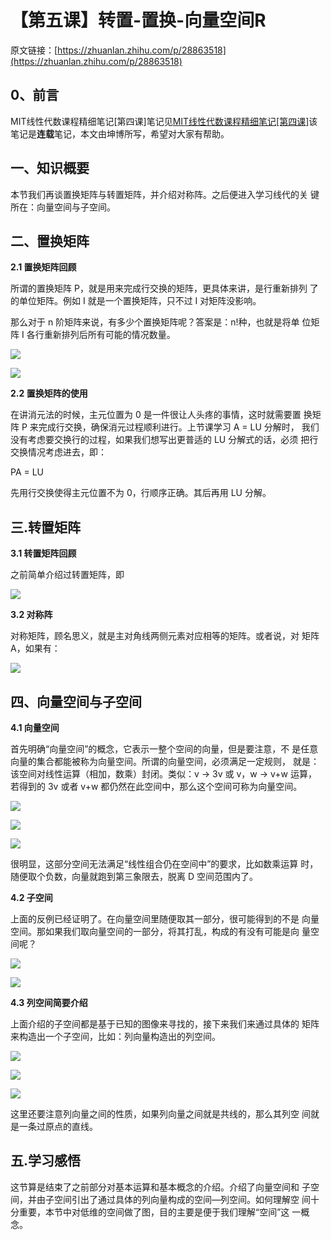 # 【第五课】转置-置换-向量空间R

原文链接：[https://zhuanlan.zhihu.com/p/28863518](https://zhuanlan.zhihu.com/p/28863518)

## **0、前言**

MIT线性代数课程精细笔记\[第四课\]笔记见[MIT线性代数课程精细笔记\[第四课\]](https://zhuanlan.zhihu.com/p/28490221)该笔记是**连载**笔记，本文由坤博所写，希望对大家有帮助。

## **一、知识概要**

本节我们再谈置换矩阵与转置矩阵，并介绍对称阵。之后便进入学习线代的关 键所在：向量空间与子空间。

## **二、置换矩阵**

**2.1 置换矩阵回顾**

所谓的置换矩阵 P，就是用来完成行交换的矩阵，更具体来讲，是行重新排列 了的单位矩阵。例如 I 就是一个置换矩阵，只不过 I 对矩阵没影响。

那么对于 n 阶矩阵来说，有多少个置换矩阵呢？答案是：n!种，也就是将单 位矩阵 I 各行重新排列后所有可能的情况数量。

![](https://pic1.zhimg.com/80/v2-e175aa86da62bb944c5daf4a89fdce09_hd.jpg)

  


![](https://pic2.zhimg.com/80/v2-a63d318ed100ae3b5e7f50108b4c53be_hd.jpg)

**2.2 置换矩阵的使用**

在讲消元法的时候，主元位置为 0 是一件很让人头疼的事情，这时就需要置 换矩阵 P 来完成行交换，确保消元过程顺利进行。上节课学习 A = LU 分解时， 我们没有考虑要交换行的过程，如果我们想写出更普适的 LU 分解式的话，必须 把行交换情况考虑进去，即：

PA = LU

先用行交换使得主元位置不为 0，行顺序正确。其后再用 LU 分解。

## **三.转置矩阵**

**3.1 转置矩阵回顾**

之前简单介绍过转置矩阵，即

  


![](https://pic4.zhimg.com/80/v2-f65847fb181d8f85e717198cc154a51c_hd.jpg)

**3.2 对称阵**

对称矩阵，顾名思义，就是主对角线两侧元素对应相等的矩阵。或者说，对 矩阵 A，如果有：

![](https://pic4.zhimg.com/80/v2-b8fa8a5bd98c7547fc64b6739e15ec97_hd.jpg)

## **四、向量空间与子空间**

**4.1 向量空间**

首先明确“向量空间”的概念，它表示一整个空间的向量，但是要注意，不 是任意向量的集合都能被称为向量空间。所谓的向量空间，必须满足一定规则， 就是：该空间对线性运算（相加，数乘）封闭。类似：v → 3v 或 v，w → v+w 运算，若得到的 3v 或者 v+w 都仍然在此空间中，那么这个空间可称为向量空间。

![](https://pic1.zhimg.com/80/v2-9e01cf010846fbe4dcf2cfcd05de9c8a_hd.jpg)

  


![](https://pic2.zhimg.com/80/v2-6faeab335f94ac2e0b300ab05897d683_hd.jpg)

  


![](https://pic2.zhimg.com/80/v2-115656b995e6240c357fe7a4a07e1c4c_hd.jpg)

很明显，这部分空间无法满足“线性组合仍在空间中”的要求，比如数乘运算 时，随便取个负数，向量就跑到第三象限去，脱离 D 空间范围内了。

**4.2 子空间**

上面的反例已经证明了。在向量空间里随便取其一部分，很可能得到的不是 向量空间。那如果我们取向量空间的一部分，将其打乱，构成的有没有可能是向 量空间呢？

![](https://pic3.zhimg.com/80/v2-634a84c773e9488b0b5b265983730d77_hd.jpg)

  


![](https://pic4.zhimg.com/80/v2-5e1f00862a0c89cd7e5106d9eaf2cd80_hd.jpg)

**4.3 列空间简要介绍**

上面介绍的子空间都是基于已知的图像来寻找的，接下来我们来通过具体的 矩阵来构造出一个子空间，比如：列向量构造出的列空间。

![](https://pic1.zhimg.com/80/v2-7cf3fd41df46ac6a5b5e5970e5b0e57f_hd.jpg)

  


![](https://pic2.zhimg.com/80/v2-bb429b20140a1b6cbd5d1202a55121e1_hd.jpg)

  


![](https://pic3.zhimg.com/80/v2-5db1fa993d8bc58d106060b1558db849_hd.jpg)

这里还要注意列向量之间的性质，如果列向量之间就是共线的，那么其列空 间就是一条过原点的直线。

## **五.学习感悟**

这节算是结束了之前部分对基本运算和基本概念的介绍。介绍了向量空间和 子空间，并由子空间引出了通过具体的列向量构成的空间—列空间。如何理解空 间十分重要，本节中对低维的空间做了图，目的主要是便于我们理解“空间”这 一概念。

